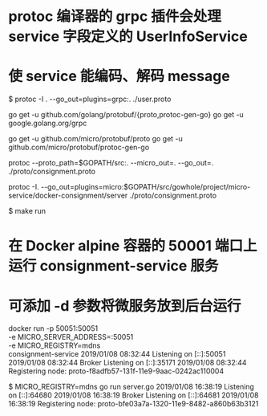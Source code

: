 # protoc 编译器的 grpc 插件会处理 service 字段定义的 UserInfoService
# 使 service 能编码、解码 message
$ protoc -I . --go_out=plugins=grpc:. ./user.proto


go get -u github.com/golang/protobuf/{proto,protoc-gen-go}
go get -u google.golang.org/grpc

go get -u github.com/micro/protobuf/proto
go get -u github.com/micro/protobuf/protoc-gen-go

protoc --proto_path=$GOPATH/src:. --micro_out=. --go_out=. ./proto/consignment.proto


protoc -I. --go_out=plugins=micro:$GOPATH/src/gowhole/project/micro-service/docker-consignment/server ./proto/consignment.proto


$ make run
# 在 Docker alpine 容器的 50001 端口上运行 consignment-service 服务
# 可添加 -d 参数将微服务放到后台运行
docker run -p 50051:50051 \
         -e MICRO_SERVER_ADDRESS=:50051 \
         -e MICRO_REGISTRY=mdns \
         consignment-service
2019/01/08 08:32:44 Listening on [::]:50051
2019/01/08 08:32:44 Broker Listening on [::]:35171
2019/01/08 08:32:44 Registering node: proto-f8adfb57-131f-11e9-9aac-0242ac110004


$ MICRO_REGISTRY=mdns  go run server.go
2019/01/08 16:38:19 Listening on [::]:64680
2019/01/08 16:38:19 Broker Listening on [::]:64681
2019/01/08 16:38:19 Registering node: proto-bfe03a7a-1320-11e9-8482-a860b63b3121